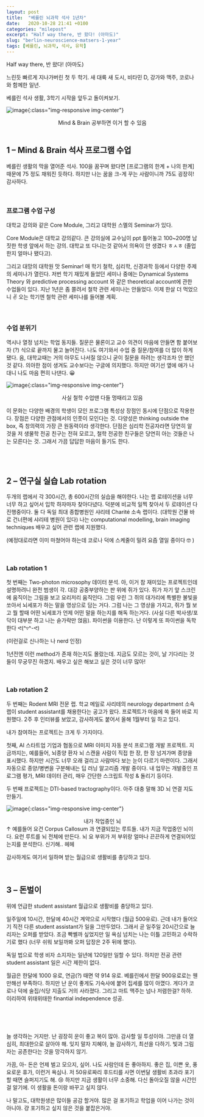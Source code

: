 ```yaml
---
layout: post
title:  "베를린 뇌과학 석사 1년차"
date:   2020-10-28 21:41 +0100
categories: "milepost"
excerpt: "Half way there, 반 왔다! (아마도)"
slug: "berlin-neuroscience-matsers-1-year"
tags: [베를린, 뇌과학, 석사, 유학]
---
```


Half way there, 반 왔다! (아마도)

느린듯 빠르게 지나가버린 첫 두 학기. 새 대륙 새 도시, 비타민 D, 강가와 맥주, 코로나와 함께한 일년.

베를린 석사 생활, 3학기 시작을 앞두고 돌이켜보기.

![image]({{site.baseurl}}/assets/images/post-berlinNeuroMasterY1-1.gif){:class="img-responsive img-center"}
<figcaption align="center">Mind & Brain 공부하면 이거 할 수 있음</figcaption>

<br>

## 1 – Mind & Brain 석사 프로그램 수업
베를린 생활의 막을 열어준 석사. 100을 꿈꾸며 왔다면 [프로그램의 한계 + 나의 한계] 때문에 75 정도 채워진 듯하다. 하지만 나는 꿈을 크-게 꾸는 사람이니까 75도 굉장히! 감사하다.

<br>

### 프로그램 수업 구성
대학교 강의와 같은 Core Module, 그리고 대학원 스멜의 Seminar가 있다.

Core Module은 대학교 강의같다. 큰 강의실에 교수님이 ppt 틀어놓고 100~200명 남짓한 학생 앞에서 하는 강의. 대학교 또 다니는것 같아서 의욕이 안 생겼다 ㅎㅅㅎ (졸업한지 얼마나 됐다고).

그리고 대망의 대학원 맛 Seminar! 매 학기 철학, 심리학, 신경과학 등에서 다양한 주제의 세미나가 열린다. 저번 학기 재밌게 들었던 세미나 중에는 Dynamical Systems Theory 와 predictive processing account 와 같은 theoretical account에 관한 수업들이 있다. 지난 1년은 좀 쫄려서 철학 관련 세미나는 안들었다. 이제 한살 더 먹었으니 ✌️ 오는 학기엔 철학 관련 세미나를 들어볼 계획.

<br>

### 수업 분위기
역시나 열정 넘치는 학업 동지들. 질문은 물론이고 교수 의견이 마음에 안들면 함 붙어보자 (?) 식으로 끝까지 물고 늘어진다. 나도 여기와서 수업 중 질문/참여를 더 많이 하게 됐다. 음, 대학교때는 거의 아무도 나서질 않으니 굳이 질문을 하려는 생각조차 안 했던것 같다. 의아한 점이 생겨도 교수보다는 구글에 의지했다. 하지만 여기선 옆에 애가 나대니 나도 마음 편히 나댄다. 😀

![image]({{site.baseurl}}/assets/images/post-berlinNeuroMasterY1-2.jpeg){:class="img-responsive img-center"}
<figcaption align="center">사실 철학 수업땐 다들 멍때리고 있음
</figcaption>

이 문화는 다양한 배경의 학생이 모인 프로그램 특성상 장점인 동시에 단점으로 작용한다. 장점은 다양한 관점에서의 인풋이 모인다는 것. 다양성은 thinking outside the box, 즉 창의력의 가장 큰 원동력이라 생각한다. 단점은 심리학 전공자라면 당연히 알 것을 저 생물학 전공 친구는 전혀 모르고, 철학 전공한 친구들은 당연히 아는 것들은 나는 모른다는 것. 그래서 가끔 답답한 마음이 들기도 한다.

<br><br>

## 2 – 연구실 실습 Lab rotation
두개의 랩에서 각 300시간, 총 600시간의 실습을 해야한다. 나는 랩 로테이션을 너무 너무 하고 싶어서 입학 하자마자 찾아다녔다. 덕분에 비교적 일찍 찾아서 두 로테이션 다 진행중이다. 둘 다 독일 최대 종합병원인 샤리테 Charité 소속 랩이다. (대학원 건물 바로 건너편에 샤리테 병원이 있다) 나는 computational modelling, brain imaging techniques 배우고 싶어 관련 랩에 지원했다.

(예정대로라면 이미 마쳤어야 하는데 코로나 덕에 스케줄이 밀려 요즘 열일 중이다 🤓 )

<br>

### Lab rotation 1
첫 번째는 Two-photon microsophy 데이터 분석. 아, 이거 참 재미있는 프로젝트인데 설명하려니 완전 범생이 각. 대강 공중부양하는 판 위에 쥐가 있다. 쥐가 자기 앞 스크린에 움직이는 그림을 보고 요리저리 움직인다. 그럼 우린 그 쥐의 대가리에 특별한 불빛을 쏘아서 뇌세포가 하는 말을 영상으로 담는 거다. 그럼 나는 그 영상을 가지고, 쥐가 뭘 보고 뭘 할때 어떤 뇌세포가 언제 어떤 말을 하는지를 해독 하는거다. (사실 다른 박사생/포닥이 대부분 하고 나는 숟가락만 얹음). 파이썬을 이용한다. 난 이렇게 또 파이썬을 독학한다 ᕙ(^▿^-ᕙ)

(이런걸로 신나하는 나 nerd 인정)

1년전엔 이런 method가 존재 하는지도 몰랐는데. 지금도 모르는 것이, 날 기다리는 것들이 무궁무진 하겠지. 배우고 싶은 해보고 싶은 것이 너무 많아!

<br>

### Lab rotation 2
두 번째는 Rodent MRI 전문 랩. 학교 메일로 샤리테의 neurology department 소속 랩이 student assistant를 채용한다는 공고가 왔다. 프로젝트가 마음에 쏙 들어 바로 지원했다. 2주 후 인터뷰를 보았고, 감사하게도 붙어서 올해 1월부터 일 하고 있다.

내가 참여하는 프로젝트는 크게 두 가지이다.

첫째, AI 스타트업 기업과 협동으로 MRI 이미지 자동 분석 프로그램 개발 프로젝트. 지금까지는, 예를들어, 뇌종양 환자 뇌 스캔을 사람이 직접 한 장, 한 장 넘겨가며 종양을 표시했다. 하지만 시간도 너무 오래 걸리고 사람마다 보는 눈이 다르기 마련이다. 그래서 자동으로 종양/병변을 구분해내는 딥 러닝 알고리즘 개발 중이다. 내 업무는 개발중인 프로그램 평가, MRI 데이터 관리, 매우 간단한 스크립트 작성 & 돌리기 등이다.

두 번째 프로젝트는 DTI-based tractography이다. 아주 대충 말해 3D 뇌 연결 지도 만들기.

![image]({{site.baseurl}}/assets/images/post-berlinNeuroMasterY1-3.png){:class="img-responsive img-center"}
<figcaption align="center">내가 작업중인 뇌</figcaption>
↑ 예를들어 요건 Corpus Callosum 과 연결되있는 루트들. 내가 지금 작업중인 뇌이다. 요런 루트를 뇌 전체에 만든다. 뇌 요 부위가 저 부위랑 얼마나 끈끈하게 연결되어있는지를 분석한다. 신기해.. 헤헤

감사하게도 여기서 일하며 받는 월급으로 생활비를 충당하고 있다.

<br>

## 3 – 돈벌이
위에 언급한 student assistant 월급으로 생활비를 충당하고 있다.

일주일에 10시간, 한달에 40시간 계약으로 시작했다 (월급 500유로). 근데 내가 들어오기 직전 다른 student assistant가 일을 그만두었다. 그래서 곧 일주일 20시간으로 늘리자는 오퍼를 받았다. 조금 빡쎌까 싶었지만 일 욕심 넘치는 나는 이틀 고민하고 수락하기로 했다 (너무 쉬워 보일까봐 오퍼 답장은 2주 뒤에 했다).

독일 법으로 학생 비자 소지자는 일년에 120일만 일할 수 있다. 하지만 전공 관련 student assistant 일은 시간 제한이 없다.

월급은 한달에 1000 유로, 연금(?) 때면 약 914 유로. 베를린에서 한달 900유로로는 웬만해선 부족하다. 하지만 난 운이 좋게도 기숙사에 붙어 집세를 많이 아꼈다. 게다가 코로나 덕에 술집/식당 지출도 거의 사라졌다. 그리고 마트 맥주는 넘나 저렴한걸? 하하. 이리하여 위태위태한 finantial independence 성공.

<br><br><br>

늘 생각하는 거지만. 난 굉장히 운이 좋고 복이 많아. 감사할 일 투성이야. 그만큼 더 열심히, 최대한으로 살아야 해. 잊지 말자 지혜야, 늘 감사하기, 최선을 다하기. 빛과 그림자는 공존한다는 것을 망각하지 않기.

가끔, 아- 돈은 언제 벌고 모으지, 싶어. 나도 사람인데 돈 좋아하지. 좋은 집, 이쁜 옷, 풍요로운 휴가, 이런거 욕심나. 저 50유로짜리 후드티를 사면 이번달 생활비 초과라 포기 할 때면 슬퍼지기도 해. 😢 하지만 지금 생활이 너무 소중해. 다신 돌아오질 않을 시간인걸 알기에. 이 생활을 돈이랑 바꾸고 싶지 않다.

나 말고도, 대학원생은 많이들 공감 할거야. 많은 걸 포기하고 학업을 이어 나가는 것이 아니야. 걍 포기하고 싶지 않은 것을 붙잡은거야.